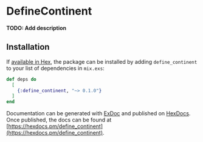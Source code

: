 # DefineContinent

**TODO: Add description**

## Installation

If [available in Hex](https://hex.pm/docs/publish), the package can be installed
by adding `define_continent` to your list of dependencies in `mix.exs`:

```elixir
def deps do
  [
    {:define_continent, "~> 0.1.0"}
  ]
end
```

Documentation can be generated with [ExDoc](https://github.com/elixir-lang/ex_doc)
and published on [HexDocs](https://hexdocs.pm). Once published, the docs can
be found at [https://hexdocs.pm/define_continent](https://hexdocs.pm/define_continent).

